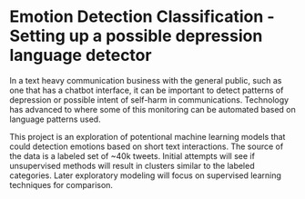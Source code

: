 # Emotion Detection Classification - Setting up a possible depression language detector
In a text heavy communication business with the general public, such as one that has a chatbot interface, it can be important to detect patterns of depression or possible intent of self-harm in communications.  Technology has advanced to where some of this monitoring can be automated based on language patterns used. 

This project is an exploration of potentional machine learning models that could detection emotions based on short text interactions.  The source of the data is a labeled set of ~40k tweets.  Initial attempts will see if unsupervised methods will result in clusters similar to the labeled categories.  Later exploratory modeling will focus on supervised learning techniques for comparison.
